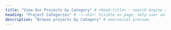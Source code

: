 ```yaml
---
title: "View Our Projects by Category" # <head:title> : search engine results, social shares
heading: "Project Categories" # 👈 <h1>: Visible on page, help user on the page
description: "Browse projects by Category" # seo/social preview
---
```


